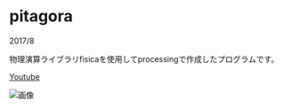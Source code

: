 # pitagora
2017/8

物理演算ライブラリfisicaを使用してprocessingで作成したプログラムです。

[Youtube](https://www.youtube.com/watch?v=y5JsVyRTKxk)

![画像](http://rainy-works.xyz/rainy_works/images/pitagora0.png)

